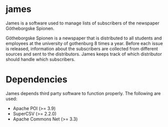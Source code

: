 james
=====

James is a software used to manage lists of subscribers of the newspaper Götheborgske Spionen. 

Götheborgske Spionen is a newspaper that is distributed to all students and employees at the university of gothenburg 8 times a year. Before each issue is released, information about the subscribers are collected from different sources and sent to the distributors. James keeps track of which distributor should handle which subscribers.

Dependencies
============
James depends third party software to function properly. The following are used:
* Apache POI (>= 3.9)
* SuperCSV (>= 2.2.0)
* Apache Commons Net (>= 3.3)